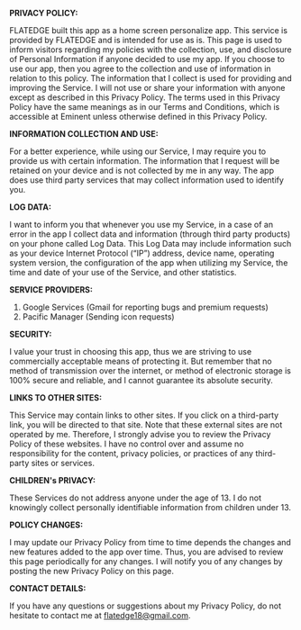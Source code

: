 <b> PRIVACY POLICY: </b>            

FLATEDGE built this app as a home screen personalize app. This service is provided by FLATEDGE and is intended for use as is.
This page is used to inform visitors regarding my policies with the collection, use, and disclosure of Personal Information if anyone decided to use my app.
If you choose to use our app, then you agree to the collection and use of information in relation to this policy. 
The information that I collect is used for providing and improving the Service. I will not use or share your information with anyone except as described in this Privacy Policy.
The terms used in this Privacy Policy have the same meanings as in our Terms and Conditions, which is accessible at Eminent unless otherwise defined in this Privacy Policy.

<b> INFORMATION COLLECTION AND USE: </b>          

For a better experience, while using our Service, I may require you to provide us with certain information. The information that I request will be retained on your device and is not collected by me in any way.
The app does use third party services that may collect information used to identify you.


<b> LOG DATA: </b> 

I want to inform you that whenever you use my Service, in a case of an error in the app I collect data and information (through third party products) on your phone called Log Data. This Log Data may include information such as your device Internet Protocol (“IP”) address, device name, operating system version, the configuration of the app when utilizing my Service, the time and date of your use of the Service, and other statistics.


<b> SERVICE PROVIDERS: </b>
1. Google Services (Gmail for reporting bugs and premium requests)
2. Pacific Manager (Sending icon requests)


<b> SECURITY: </b>                                             

I value your trust in choosing this app, thus we are striving to use commercially acceptable means of protecting it. But remember that no method of transmission over the internet, or method of electronic storage is 100% secure and reliable, and I cannot guarantee its absolute security.


<b> LINKS TO OTHER SITES: </b>    

This Service may contain links to other sites. If you click on a third-party link, you will be directed to that site. Note that these external sites are not operated by me. Therefore, I strongly advise you to review the Privacy Policy of these websites. I have no control over and assume no responsibility for the content, privacy policies, or practices of any third-party sites or services.


<b> CHILDREN's PRIVACY: </b>         

These Services do not address anyone under the age of 13. I do not knowingly collect personally identifiable information from children under 13.


<b> POLICY CHANGES: </b>            

I may update our Privacy Policy from time to time depends the changes and new features added to the app over time. Thus, you are advised to review this page periodically for any changes. I will notify you of any changes by posting the new Privacy Policy on this page.


<b> CONTACT DETAILS: </b>               

If you have any questions or suggestions about my Privacy Policy, do not hesitate to contact me at flatedge18@gmail.com.
